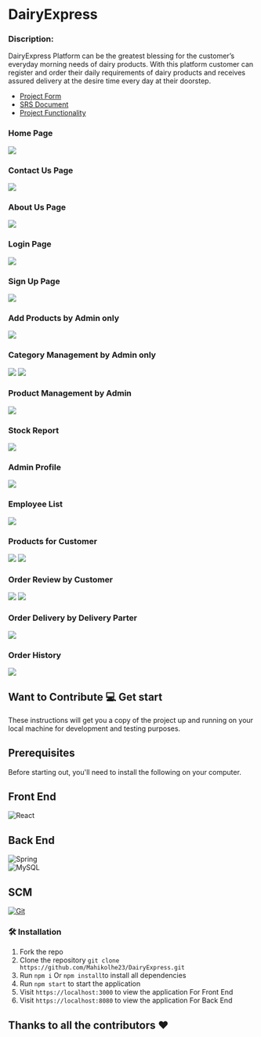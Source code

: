 # DairyExpress
### Discription:
DairyExpress Platform can be the greatest blessing for the customer’s everyday morning needs of dairy products. With this platform customer can register and order their daily requirements of dairy products and receives assured delivery at the desire time every day at their doorstep.

- [Project Form](https://github.com/Mahikolhe23/DairyExpress/blob/main/5_Document/Form_%20Dairy_Express.md)
- [SRS Document](https://github.com/Mahikolhe23/DairyExpress/blob/main/5_Document/Final%20SRS.md)
- [Project Functionality](https://github.com/Mahikolhe23/DairyExpress/blob/main/5_Document/Functionality.md)


### Home Page

<img src="https://github.com/Mahikolhe23/DairyExpress/blob/main/5_Document/Images/1.png"></img>

### Contact Us Page

<img src="https://github.com/Mahikolhe23/DairyExpress/blob/main/5_Document/Images/2.png"></img>

### About Us Page

<img src="https://github.com/Mahikolhe23/DairyExpress/blob/main/5_Document/Images/3.png"></img>

### Login Page

<img src="https://github.com/Mahikolhe23/DairyExpress/blob/main/5_Document/Images/4.png"></img>


### Sign Up Page

<img src="https://github.com/Mahikolhe23/DairyExpress/blob/main/5_Document/Images/5.png"></img>


### Add Products by Admin only
<img src="https://github.com/Mahikolhe23/DairyExpress/blob/main/5_Document/Images/6.png"></img>

### Category Management by Admin only

<img src="https://github.com/Mahikolhe23/DairyExpress/blob/main/5_Document/Images/7.png"></img>
<img src="https://github.com/Mahikolhe23/DairyExpress/blob/main/5_Document/Images/12.png"></img>


### Product Management by Admin

<img src="https://github.com/Mahikolhe23/DairyExpress/blob/main/5_Document/Images/8.png"></img>

### Stock Report

<img src="https://github.com/Mahikolhe23/DairyExpress/blob/main/5_Document/Images/9.png"></img>

### Admin Profile

<img src="https://github.com/Mahikolhe23/DairyExpress/blob/main/5_Document/Images/10.png"></img>

### Employee List

<img src="https://github.com/Mahikolhe23/DairyExpress/blob/main/5_Document/Images/11.png"></img>

### Products for Customer

<img src="https://github.com/Mahikolhe23/DairyExpress/blob/main/5_Document/Images/13.png"></img>
<img src="https://github.com/Mahikolhe23/DairyExpress/blob/main/5_Document/Images/14.png"></img>

### Order Review by Customer

<img src="https://github.com/Mahikolhe23/DairyExpress/blob/main/5_Document/Images/15.png"></img>
<img src="https://github.com/Mahikolhe23/DairyExpress/blob/main/5_Document/Images/16.png"></img>

### Order Delivery by Delivery Parter

<img src="https://github.com/Mahikolhe23/DairyExpress/blob/main/5_Document/Images/17.png"></img>


### Order History

<img src="https://github.com/Mahikolhe23/DairyExpress/blob/main/5_Document/Images/18.png"></img>

## Want to Contribute :computer: Get start
These instructions will get you a copy of the project up and running on your local machine for development and testing purposes.
## Prerequisites
Before starting out, you'll need to install the following on your computer.

## Front End
![React](https://img.shields.io/badge/React-20232A?style=for-the-badge&logo=react&logoColor=61DAFB)

## Back End
![Spring](https://img.shields.io/badge/Spring-6DB33F?style=for-the-badge&logo=spring&logoColor=white) </br>
![MySQL](https://img.shields.io/badge/MySQL-00000F?style=for-the-badge&logo=mysql&logoColor=white)

## SCM
[![Git](https://img.shields.io/badge/git-%23F05033.svg?style=for-the-badge&logo=git&logoColor=white)](https://git-scm.com/downloads)

### 🛠️ Installation

1. Fork the repo
2. Clone the repository `git clone https://github.com/Mahikolhe23/DairyExpress.git `
3. Run `npm i` Or `npm install`to install all dependencies
4. Run `npm start` to start the application
5. Visit `https://localhost:3000` to view the application For Front End 
6. Visit `https://localhost:8080` to view the application For Back End 

## Thanks to all the contributors ❤️
